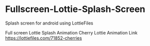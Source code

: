 # Fullscreen-Lottie-Splash-Screen
Splash screen for android using LottieFiles

Full screen Lottie Splash Animation 
Cherry Lottie Animation Link
https://lottiefiles.com/71852-cherries
